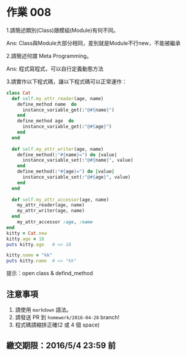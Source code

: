 # 作業 008

1.請簡述類別(Class)跟模組(Module)有何不同。

Ans:
Class與Module大部分相同，差別就是Module不行new，不能被繼承

2.請簡述何謂 Meta Programming。

Ans:
程式寫程式，可以自行定義動態方法

3.請實作以下程式碼，讓以下程式碼可以正常運作：

```ruby
class Cat
  def self.my_attr_reader(age, name)
    define_method name  do
      instance_variable_get(:"@#{name}")
    end
    define_method age  do
      instance_variable_get(:"@#{age}")
    end
  end
  
  def self.my_attr_writer(age, name)
    define_method(:"#{name}=") do |value|
      instance_variable_set(:"@#{name}", value)
    end
    define_method(:"#{age}=") do |value|
      instance_variable_set(:"@#{age}", value)
    end
  end
  
  def self.my_attr_accessor(age, name)
    my_attr_reader(age, name)
    my_attr_writer(age, name)
  end
    my_attr_accessor :age, :name
end
kitty = Cat.new
kitty.age = 18
puts kitty.age   # => 18

kitty.name = "kk"
puts kitty.name  # => "kk"
```

提示：open class & defind_method

## 注意事項

1. 請使用 `markdown` 語法。
2. 請發送 PR 到 `homework/2016-04-28` branch!
3. 程式碼請縮排正確(2 或 4 個 space)

## 繳交期限：2016/5/4 23:59 前
